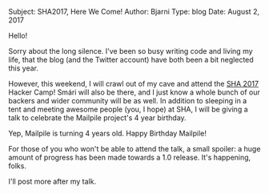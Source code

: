 Subject: SHA2017, Here We Come!
Author: Bjarni
Type: blog
Date: August 2, 2017

Hello!

Sorry about the long silence. I've been so busy writing code and living my
life, that the blog (and the Twitter account) have both been a bit neglected
this year.

However, this weekend, I will crawl out of my cave and attend the
<a href="https://sha2017.org/">SHA 2017</a> Hacker Camp! Smári will also
be there, and I just know a whole bunch of our backers and wider community will
be as well. In addition to sleeping in a tent and meeting awesome people (you,
I hope) at SHA, I will be giving a talk to celebrate the Mailpile project's 4
year birthday.

Yep, Mailpile is turning 4 years old. Happy Birthday Mailpile!

For those of you who won't be able to attend the talk, a small spoiler: a
huge amount of progress has been made towards a 1.0 release. It's happening,
folks.

I'll post more after my talk.
